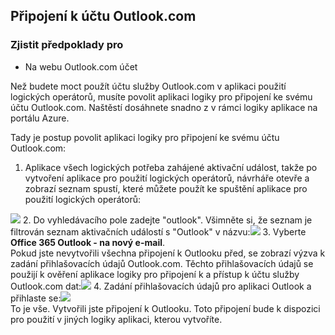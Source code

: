 ## <a name="connect-to-outlookcom"></a>Připojení k účtu Outlook.com

### <a name="prerequisites"></a>Zjistit předpoklady pro
- Na webu Outlook.com účet

Než budete moct použít účtu služby Outlook.com v aplikaci použití logických operátorů, musíte povolit aplikaci logiky pro připojení ke svému účtu Outlook.com. Naštěstí dosáhnete snadno z v rámci logiky aplikace na portálu Azure. 

Tady je postup povolit aplikaci logiky pro připojení ke svému účtu Outlook.com:

1. Aplikace všech logických potřeba zahájené aktivační událost, takže po vytvoření aplikace pro použití logických operátorů, návrháře otevře a zobrazí seznam spustí, které můžete použít ke spuštění aplikace pro použití logických operátorů:

  ![](./media/connectors-create-api-outlook/office365-outlook-0.png)
2. Do vyhledávacího pole zadejte "outlook". Všimněte si, že seznam je filtrován seznam aktivačních událostí s "Outlook" v názvu:![](./media/connectors-create-api-outlook/office365-outlook-0-5.png)
3. Vyberte **Office 365 Outlook - na nový e-mail**.   
  Pokud jste nevytvořili všechna připojení k Outlooku před, se zobrazí výzva k zadání přihlašovacích údajů Outlook.com. Těchto přihlašovacích údajů se použijí k ověření aplikace logiky pro připojení k a přístup k účtu služby Outlook.com dat:![](./media/connectors-create-api-outlook/office365-outlook-1.png)
4. Zadání přihlašovacích údajů pro aplikaci Outlook a přihlaste se:![](./media/connectors-create-api-outlook/office365-outlook-2.png)  
  To je vše. Vytvořili jste připojení k Outlooku. Toto připojení bude k dispozici pro použití v jiných logiky aplikaci, kterou vytvoříte.


